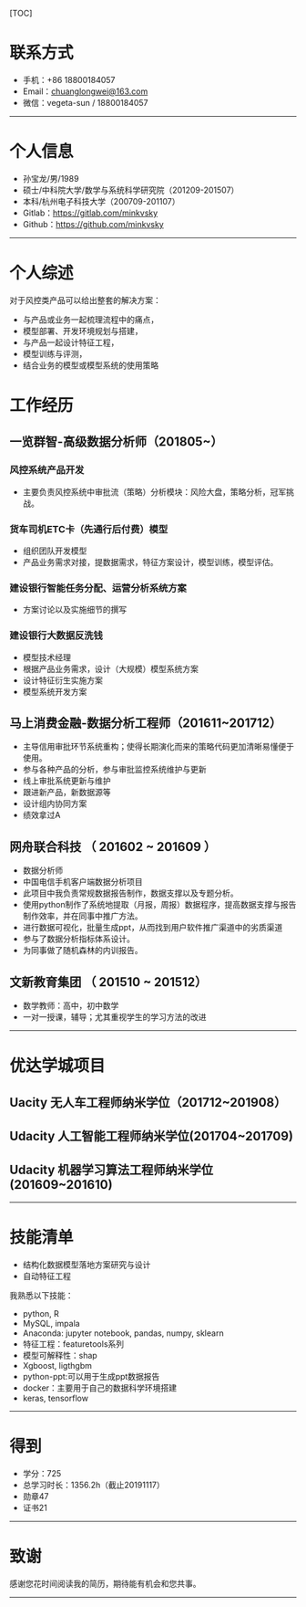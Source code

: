 

[TOC]

# 联系方式

- 手机：+86 18800184057
- Email：chuanglongwei@163.com
- 微信：vegeta-sun / 18800184057

---

# 个人信息

 - 孙宝龙/男/1989
 - 硕士/中科院大学/数学与系统科学研究院（201209-201507）
 - 本科/杭州电子科技大学（200709-201107）
 - Gitlab：https://gitlab.com/minkvsky
 - Github：https://github.com/minkvsky

---

# 个人综述

对于风控类产品可以给出整套的解决方案：

- 与产品或业务一起梳理流程中的痛点，
- 模型部署、开发环境规划与搭建，
- 与产品一起设计特征工程，
- 模型训练与评测，
- 结合业务的模型或模型系统的使用策略

# 工作经历

## 一览群智-高级数据分析师（201805~）

### 风控系统产品开发

- 主要负责风控系统中审批流（策略）分析模块：风险大盘，策略分析，冠军挑战。

### 货车司机ETC卡（先通行后付费）模型

- 组织团队开发模型
- 产品业务需求对接，提数据需求，特征方案设计，模型训练，模型评估。

### 建设银行智能任务分配、运营分析系统方案

- 方案讨论以及实施细节的撰写

### 建设银行大数据反洗钱

- 模型技术经理
- 根据产品业务需求，设计（大规模）模型系统方案
- 设计特征衍生实施方案
- 模型系统开发方案

## 马上消费金融-数据分析工程师（201611~201712）

-  主导信用审批环节系统重构；使得长期演化而来的策略代码更加清晰易懂便于使用。
-  参与各种产品的分析，参与审批监控系统维护与更新
-  线上审批系统更新与维护
-  跟进新产品，新数据源等
-  设计组内协同方案
-  绩效拿过A

## 网舟联合科技 （ 201602 ~ 201609 ）

- 数据分析师
- 中国电信手机客户端数据分析项目
- 此项目中我负责常规数据报告制作，数据支撑以及专题分析。
- 使用python制作了系统地提取（月报，周报）数据程序，提高数据支撑与报告制作效率，并在同事中推广方法。
- 进行数据可视化，批量生成ppt，从而找到用户软件推广渠道中的劣质渠道
- 参与了数据分析指标体系设计。
- 为同事做了随机森林的内训报告。

## 文新教育集团 （ 201510 ~ 201512）

- 数学教师：高中，初中数学
- 一对一授课，辅导；尤其重视学生的学习方法的改进

---

# 优达学城项目

## Uacity 无人车工程师纳米学位（201712~201908）

## Udacity 人工智能工程师纳米学位(201704~201709)

## Udacity 机器学习算法工程师纳米学位(201609~201610)

---

# 技能清单

- 结构化数据模型落地方案研究与设计
- 自动特征工程

我熟悉以下技能：
- python, R
- MySQL, impala
- Anaconda: jupyter notebook, pandas, numpy, sklearn
- 特征工程：featuretools系列
- 模型可解释性：shap
- Xgboost, ligthgbm
- python-ppt:可以用于生成ppt数据报告
- docker：主要用于自己的数据科学环境搭建
- keras, tensorflow

---

# 得到

- 学分：725
- 总学习时长：1356.2h（截止20191117）
- 勋章47
- 证书21

---

# 致谢
感谢您花时间阅读我的简历，期待能有机会和您共事。

---
